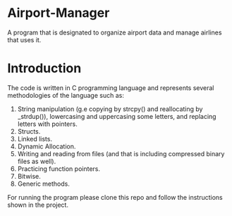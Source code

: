 # Airport-Manager
A program that is designated to organize airport data and manage airlines that uses it.

# Introduction
The code is written in C programming language and represents several methodologies of the language such as:
1. String manipulation (g.e copying by strcpy() and reallocating by _strdup()), lowercasing and uppercasing some letters, and replacing letters with pointers.
2. Structs.
3. Linked lists.
4. Dynamic Allocation.
5. Writing and reading from files (and that is including compressed binary files as well).
6. Practicing function pointers.
7. Bitwise.
8. Generic methods.

For running the program please clone this repo and follow the instructions shown in the project.
